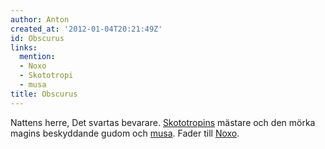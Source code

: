 ```yaml
---
author: Anton
created_at: '2012-01-04T20:21:49Z'
id: Obscurus
links:
  mention:
  - Noxo
  - Skototropi
  - musa
title: Obscurus
---
```


Nattens herre, Det svartas bevarare. [Skototropins] mästare och den mörka magins beskyddande gudom
och [musa]. Fader till [Noxo].

  [Skototropins]: Skototropi
  [musa]: musa
  [Noxo]: Noxo
